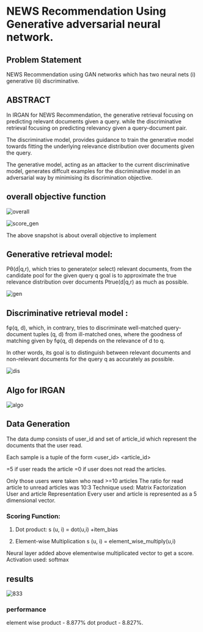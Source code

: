 # NEWS Recommendation Using Generative adversarial neural network.

## Problem Statement
NEWS Recommendation using GAN networks which has two neural nets (i) generative (ii) discriminative.

## ABSTRACT
In IRGAN for NEWS Recommendation, the generative retrieval focusing on predicting relevant documents given a query. while the discriminative retrieval focusing on predicting relevancy given a query-document pair. 

The discriminative model, provides guidance to train the generative model towards fitting the underlying relevance distribution over documents given the query. 

The generative model, acting as an attacker to the current discriminative model, generates diffcult examples for the discriminative model in an adversarial way by minimising its discrimination objective.

## overall objective function 

![overall](https://user-images.githubusercontent.com/8746899/32701426-2cf50f72-c7fb-11e7-8e69-68345c2e7685.png)

![score_gen](https://user-images.githubusercontent.com/8746899/32701591-ac42dda6-c7fe-11e7-9fd5-3fea76571d1c.png)

The above snapshot is about overall objective to implement

## Generative retrieval model:
Pθ(d|q,r), which tries to generate(or select) relevant documents, from the candidate pool for the given query q goal is to approximate the true relevance distribution over documents Ptrue(d|q,r) as much as possible.

![gen](https://user-images.githubusercontent.com/8746899/32701565-2fde2d1a-c7fe-11e7-8b5b-61bb94357287.png)

## Discriminative retrieval model :
fφ(q, d), which, in contrary, tries to discriminate well-matched query-document tuples (q, d) from ill-matched ones, where the goodness of matching given by fφ(q, d) depends on the relevance of d to q.

In other words, its goal is to distinguish between relevant documents and non-relevant documents for the query q as accurately as possible. 

![dis](https://user-images.githubusercontent.com/8746899/32701580-7db49880-c7fe-11e7-82e9-8b3fb8f521f5.png)

## Algo for IRGAN
![algo](https://user-images.githubusercontent.com/8746899/32701603-cf7d353c-c7fe-11e7-9d0f-990c4bee3375.png)

## Data Generation

The data dump consists of user_id and set of article_id which represent the documents that the user read.

Each sample is a tuple of the form
<user_id>  <article_id> <label>

<label>=5 if user reads the article
<label>=0 if user does not read the articles.

Only those users were taken who read >=10 articles
The ratio for read article to unread articles was 10:3
Technique used: Matrix Factorization
User and article Representation
Every user and article is represented as a 5 dimensional vector.

### Scoring Function:

1) Dot product:
	s (u, i) = dot(u,i) +item_bias

2) Element-wise Multiplication
	s (u, i) = element_wise_multiply(u,i)	
	
Neural layer added above elementwise multiplicated vector to get a score.
Activation used: softmax

## results
![833](https://user-images.githubusercontent.com/8746899/32701756-205adbec-c801-11e7-992e-5c7c968b2d63.png)

### performance
element wise product - 8.877%
dot product - 8.827%.
